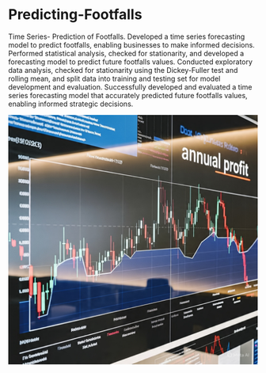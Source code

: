 # Predicting-Footfalls
Time Series- Prediction of Footfalls.
Developed a time series forecasting model to predict footfalls, enabling businesses to make informed decisions. Performed statistical analysis, checked for stationarity, and developed a forecasting model to predict future footfalls values. Conducted exploratory data analysis, checked for stationarity using the Dickey-Fuller test and rolling mean, and split data into training and testing set for model development and evaluation. Successfully developed and evaluated a time series forecasting model that accurately predicted future footfalls values, enabling informed strategic decisions.

<img src="https://github.com/NamrataS21/Predicting-Footfalls/blob/main/PHOTO-2025-05-23-19-54-39.jpg">


